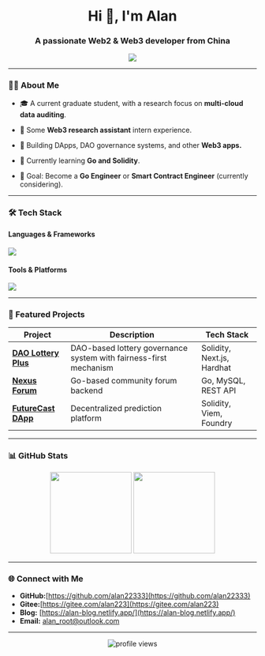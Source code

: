 <!-- 个人主页 README -->

<h1 align="center">Hi 👋, I'm Alan</h1>
<h3 align="center">A passionate Web2 & Web3 developer from China</h3>

<p align="center">
  <img src="https://readme-typing-svg.herokuapp.com?size=20&color=00F7FF&center=true&vCenter=true&width=900&lines=Blockchain+%26+Web+Developer;Studying+cryptography+%26+blockchain+for+master's+degree;Learning+Golang+%26+Solidity" />
</p>

---

### 🧑‍💻 About Me
- 🎓 A current graduate student, with a research focus on **multi-cloud data auditing**.

- 💼 Some **Web3 research assistant** intern experience.

- 🚀 Building DApps, DAO governance systems, and other **Web3 apps.**

- 🌱 Currently learning **Go and Solidity**.

- 🎯 Goal: Become a **Go Engineer** or **Smart Contract Engineer** (currently considering).




---

### 🛠 Tech Stack
#### **Languages & Frameworks**
<p>
  <img src="https://skillicons.dev/icons?i=solidity,go,js,java,html,react,nextjs,vue,tailwind" />
</p>

#### **Tools & Platforms**
<p>
  <img src="https://skillicons.dev/icons?i=ipfs,redis,docker,git,github,mysql" />
</p>

---

### 📌 Featured Projects
| Project | Description | Tech Stack |
|---------|-------------|------------|
| [**DAO Lottery Plus**](https://github.com/alanroot/dao-lottery-plus) | DAO-based lottery governance system with fairness-first mechanism | Solidity, Next.js, Hardhat |
| [**Nexus Forum**](https://github.com/alanroot/nexus-forum) | Go-based community forum backend | Go, MySQL, REST API |
| [**FutureCast DApp**](https://github.com/alanroot/prediction-market) | Decentralized prediction platform | Solidity, Viem, Foundry |

---

### 📊 GitHub Stats
<p align="center">
  <img src="https://github-readme-stats.vercel.app/api?username=alan22333&show_icons=true&theme=radical" height="165"/>
  <img src="https://github-readme-stats.vercel.app/api/top-langs/?username=alan22333&layout=compact&theme=radical" height="165"/>
</p>

---

### 🌐 Connect with Me

*   **GitHub:**[https://github.com/alan22333](https://github.com/alan22333)
*   **Gitee:**[https://gitee.com/alan223](https://gitee.com/alan223)
*   **Blog:** [https://alan-blog.netlify.app/](https://alan-blog.netlify.app/)
*   **Email:** [alan_root@outlook.com](mailto:alan_root@outlook.com)
---

<p align="center">
  <img src="https://komarev.com/ghpvc/?username=alanroot&label=Profile%20views&color=00eaff&style=flat" alt="profile views"/>
</p>
